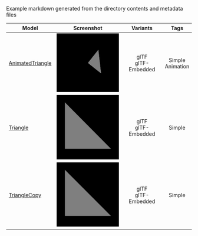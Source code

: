 Example markdown generated from the directory contents and metadata files

| Model | Screenshot | Variants | Tags |
|-------|:----------:|:--------:|:----:|
[AnimatedTriangle](AnimatedTriangle) | ![](2.0/AnimatedTriangle/screenshot/screenshot.gif) | glTF<br>glTF-Embedded | Simple<br>Animation | 
[Triangle](Triangle) | ![](2.0/Triangle/screenshot/screenshot.png) | glTF<br>glTF-Embedded | Simple | 
[TriangleCopy](TriangleCopy) | ![](2.0/TriangleCopy/screenshot/screenshot.png) | glTF<br>glTF-Embedded | Simple | 

